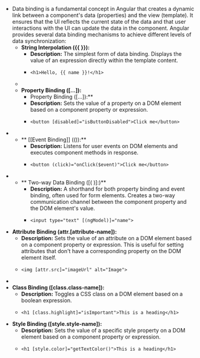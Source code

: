- Data binding is a fundamental concept in Angular that creates a dynamic link between a component's data (properties) and the view (template). It ensures that the UI reflects the current state of the data and that user interactions with the UI can update the data in the component. Angular provides several data binding mechanisms to achieve different levels of data synchronization:
	- **String Interpolation ({{ }}):**
		- **Description:** The simplest form of data binding. Displays the value of an expression directly within the template content.
		- ```htmlmixed
		  <h1>Hello, {{ name }}!</h1>
		  ```
	-
	- **Property Binding ([...]):**
		- Property Binding ([...]):**
		- **Description:** Sets the value of a property on a DOM element based on a component property or expression.
		- ```htmlembedded
		  <button [disabled]="isButtonDisabled">Click me</button>
		  ```
-
	- ** [[Event Binding]] (()):**
		- **Description:** Listens for user events on DOM elements and executes component methods in response.
		- ```htmlmixed
		  <button (click)="onClick($event)">Click me</button>
		  
		  ```
-
	- ** Two-way Data Binding ([( )]:)**
		- **Description:** A shorthand for both property binding and event binding, often used for form elements. Creates a two-way communication channel between the component property and the DOM element's value.
		- ```htmlembedded
		  <input type="text" [(ngModel)]="name">
		  ```
- **Attribute Binding (attr.[attribute-name]):**
	- **Description:**  Sets the value of an attribute on a DOM element based on a component property or expression. This is useful for setting attributes that don't have a corresponding property on the DOM element itself.
	- ```htmlembedded
	  <img [attr.src]="imageUrl" alt="Image">
	  ```
-
- **Class Binding ([class.class-name]):**
	- **Description:**  Toggles a CSS class on a DOM element based on a boolean expression.
	- ```htmlembedded
	  <h1 [class.highlight]="isImportant">This is a heading</h1>
	  ```
- **Style Binding ([style.style-name]):**
	- **Description:**  Sets the value of a specific style property on a DOM element based on a component property or expression.
	- ```htmlembedded
	  <h1 [style.color]="getTextColor()">This is a heading</h1>
	  ```